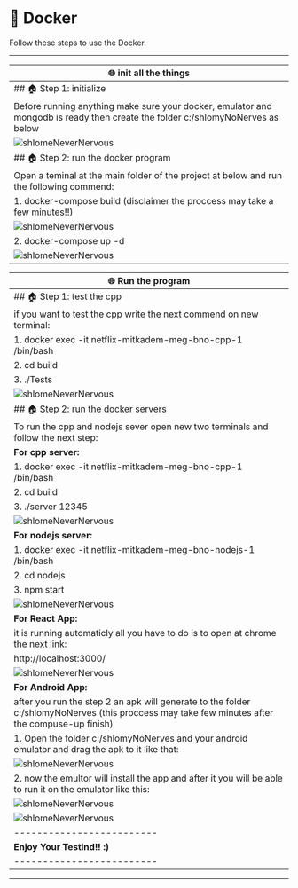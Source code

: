 # 📌 Docker  

Follow these steps to use the Docker.  

---

| 🌐 **init all the things** |
|-------------------------|
| ## 🏠 Step 1: initialize  |
| Before running anything make sure your docker, emulator and mongodb is ready then create the folder c:/shlomyNoNerves as below| 
| ![shlomeNeverNervous](docker\step1.png) |
| ## 🏠 Step 2: run the docker program  |
| Open a teminal at the main folder of the project at below and run the following commend:| 
| 1. docker-compose build (disclaimer the proccess may take a few minutes!!)| 
| ![shlomeNeverNervous](docker\step2.png) |
| 2. docker-compose up -d| 
| ![shlomeNeverNervous](docker\compuseup.png) |

| 🌐 **Run the program** |
|-------------------------|
| ## 🏠 Step 1: test the cpp  |
| if you want to test the cpp write the next commend on new terminal:| 
| 1. docker exec -it netflix-mitkadem-meg-bno-cpp-1 /bin/bash| 
| 2. cd build| 
| 3. ./Tests| 
| ![shlomeNeverNervous](docker\tests.png) |
| ## 🏠 Step 2: run the docker servers  |
| To run the cpp and nodejs sever open new two terminals and follow the next step:| 
| **For cpp server:**|
| 1. docker exec -it netflix-mitkadem-meg-bno-cpp-1 /bin/bash| 
| 2. cd build| 
| 3. ./server 12345| 
| ![shlomeNeverNervous](docker\start_cpp_and_node.png) |
| **For nodejs server:**|
| 1. docker exec -it netflix-mitkadem-meg-bno-nodejs-1 /bin/bash| 
| 2. cd nodejs| 
| 3. npm start| 
| ![shlomeNeverNervous](docker\start_cpp_and_node.png) |
| **For React App:**|
| it is running automaticly all you have to do is to open at chrome the next link:|
|http://localhost:3000/|
| ![shlomeNeverNervous](clientinstuct\1.png) |
| **For Android App:**|
| after you run the step 2 an apk will generate to the folder c:/shlomyNoNerves (this proccess may take few minutes after the compuse-up finish)|
|1. Open the folder c:/shlomyNoNerves and your android emulator and drag the apk to it like that:| 
| ![shlomeNeverNervous](docker\moving_apk.png) |
|2. now the emultor will install the app and after it you will be able to run it on the emulator like this:|
 | ![shlomeNeverNervous](docker\installed.png) |
 | ![shlomeNeverNervous](docker\workingapp.png) |
|-------------------------|
 | **Enjoy Your Testind!! :)** |
|-------------------------|
---